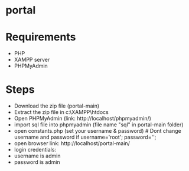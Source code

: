 # portal
# Requirements
- PHP
- XAMPP server
- PHPMyAdmin

# Steps
- Download the zip file (portal-main)
- Extract the zip file in c:\XAMPP\htdocs
- Open PHPMyAdmin (link: http://localhost/phpmyadmin/)
- import sql file into phpmyadmin (file name "sql" in portal-main folder)
- open constants.php (set your username & password) # Dont change username and password if username='root'; password='';
- open browser link: http://localhost/portal-main/
- login credentials:
- username is admin
- password is admin
